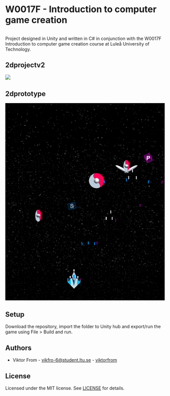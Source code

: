 # W0017F - Introduction to computer game creation
###### 
Project designed in Unity and written in C# in conjunction with the W0017F Introduction to computer game creation course at Luleå University of Technology. 

## 2dprojectv2
<img src="https://github.com/viktorfrom/2dprototype/blob/main/projectv2.PNG" width="700">

## 2dprototype
<img src="https://github.com/viktorfrom/2dprototype/blob/main/2dprototype.PNG" width="700">

## Setup

Download the repository, import the folder to Unity hub and export/run the game using File > Build and run.

## Authors
* Viktor From - vikfro-6@student.ltu.se - [viktorfrom](https://github.com/viktorfrom)

## License
Licensed under the MIT license. See [LICENSE](LICENSE) for details.
